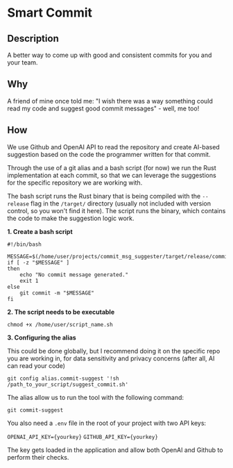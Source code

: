 # Smart Commit

## Description

A better way to come up with good and consistent commits for you and your team.

## Why

A friend of mine once told me: "I wish there was a way something could read my code and suggest good commit messages" - well, me too!

## How

We use Github and OpenAI API to read the repository and create AI-based suggestion based on the code the programmer written for that commit.

Through the use of a git alias and a bash script (for now) we run the Rust implementation at each commit, so that we can leverage the suggestions for the specific repository we are working with.

The bash script runs the Rust binary that is being compiled with the `--release` flag in the `/target/` directory (usually not included with version control, so you won't find it here).
The script runs the binary, which contains the code to make the suggestion logic work.

**1. Create a bash script**

```
#!/bin/bash

MESSAGE=$(/home/user/projects/commit_msg_suggester/target/release/commit_msg_suggester)
if [ -z "$MESSAGE" ]
then
    echo "No commit message generated."
    exit 1
else
    git commit -m "$MESSAGE"
fi
```

**2. The script needs to be executable**

`chmod +x /home/user/script_name.sh`

**3. Configuring the alias**

This could be done globally, but I recommend doing it on the specific repo you are working in, for data sensitivity and privacy concerns (after all, AI can read your code)

`git config alias.commit-suggest '!sh /path_to_your_script/suggest_commit.sh'`

The alias allow us to run the tool with the following command:

`git commit-suggest`

You also need a `.env` file in the root of your project with two API keys:

`OPENAI_API_KEY={yourkey}`
`GITHUB_API_KEY={yourkey}`

The key gets loaded in the application and allow both OpenAI and Github to perform their checks.
